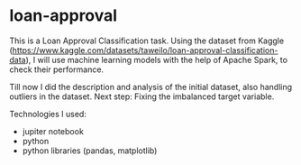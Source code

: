 # loan-approval

This is a Loan Approval Classification task. Using the dataset from Kaggle (https://www.kaggle.com/datasets/taweilo/loan-approval-classification-data), I will use machine learning models with the help of Apache Spark, to check their performance.

Till now I did the description and analysis of the initial dataset, also handling outliers in the dataset.
Next step: Fixing the imbalanced target variable.

Technologies I used:
* jupiter notebook
* python
* python libraries (pandas, matplotlib)
